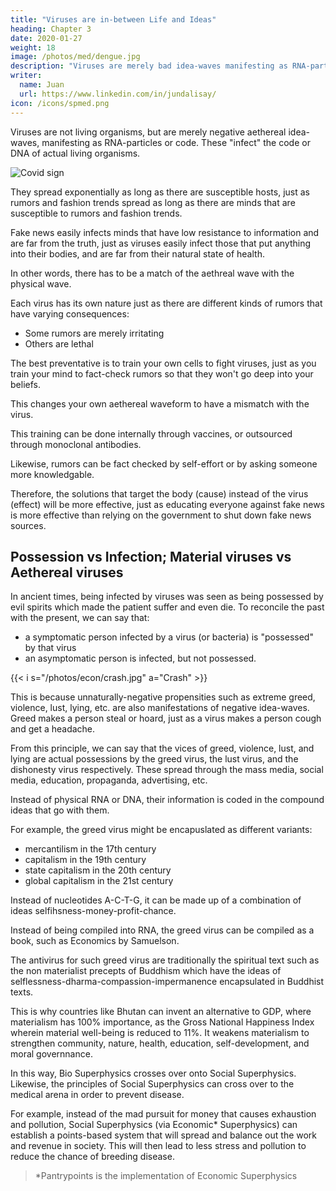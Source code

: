 ```yaml
---
title: "Viruses are in-between Life and Ideas"
heading: Chapter 3
date: 2020-01-27
weight: 18
image: /photos/med/dengue.jpg
description: "Viruses are merely bad idea-waves manifesting as RNA-particles"
writer:
  name: Juan
  url: https://www.linkedin.com/in/jundalisay/
icon: /icons/spmed.png
---
```



Viruses are not living organisms, but are merely negative aethereal idea-waves, manifesting as RNA-particles or code. These "infect" the code or DNA of actual living organisms. <!-- This means that your soul is ultimately also an idea that 'infects' your body. -->

![Covid sign](https://sorasystem.sirv.com/photos/covid.jpg)

They spread exponentially as long as there are susceptible hosts, just as rumors and fashion trends spread as long as there are minds that are susceptible to rumors and fashion trends. 

Fake news easily infects minds that have low resistance to information and are far from the truth, just as viruses easily infect those that put anything into their bodies, and are far from their natural state of health.

In other words, there has to be a match of the aethreal wave with the physical wave.

Each virus has its own nature just as there are different kinds of rumors that have varying consequences:
- Some rumors are merely irritating
- Others are lethal

The best preventative is to train your own cells to fight viruses, just as you train your mind to fact-check rumors so that they won't go deep into your beliefs. 

This changes your own aethereal waveform to have a mismatch with the virus.

This training can be done internally through vaccines, or outsourced through monoclonal antibodies. 

Likewise, rumors can be fact checked by self-effort or by asking someone more knowledgable.  

Therefore, the solutions that target the body (cause) instead of the virus (effect) will be more effective, just as educating everyone against fake news is more effective than relying on the government to shut down fake news sources.

 <!-- or Facebook to filter them out.  -->


## Possession vs Infection; Material viruses vs Aethereal viruses 

In ancient times, being infected by viruses was seen as being possessed by evil spirits which made the patient suffer and even die. To reconcile the past with the present, we can say that:
- a symptomatic person infected by a virus (or bacteria) is "possessed" by that virus
- an asymptomatic person is infected, but not possessed. 

{{< i s="/photos/econ/crash.jpg" a="Crash" >}}


This is because unnaturally-negative propensities such as extreme greed, violence, lust, lying, etc. are also manifestations of  negative idea-waves. Greed makes a person steal or hoard, just as a virus makes a person cough and get a headache. 

From this principle, we can say that the vices of greed, violence, lust, and lying are actual possessions by the greed virus, the lust virus, and the dishonesty virus respectively. These spread through the mass media, social media, education, propaganda, advertising, etc.  

Instead of physical RNA or DNA, their information is coded in the compound ideas that go with them. 

For example, the greed virus might be encapuslated as different variants:
- mercantilism in the 17th century
- capitalism in the 19th century
- state capitalism in the 20th century
- global capitalism in the 21st century

Instead of nucleotides A-C-T-G, it can be made up of a combination of ideas selfihsness-money-profit-chance. 

Instead of being compiled into RNA, the greed virus can be compiled as a book, such as Economics by Samuelson. 

The antivirus for such greed virus are traditionally the spiritual text such as the non materialist precepts of Buddhism which have the ideas of selflessness-dharma-compassion-impermanence encapsulated in Buddhist texts. 

This is why countries like Bhutan can invent an alternative to GDP, where materialism has 100% importance, as the Gross National Happiness Index wherein material well-being is reduced to 11%. It weakens materialism to strengthen community, nature, health, education, self-development, and moral governnance.


<!-- This will lead to more technical ways to reduce the epidemic of greed, violence, lust, and lying that exist in our world today. 

For example, such people can be tested for greed and then be isolated (not jailed) if proven positive. He can then be given regular medication, as public disapproval,  and vaccination, as moral education until he stops being possessed by greed (though he may likely still be infected).  -->


In this way, Bio Superphysics crosses over onto Social Superphysics. Likewise, the principles of Social Superphysics can cross over to the medical arena in order to prevent disease.

For example, instead of the mad pursuit for money that causes exhaustion and pollution, Social Superphysics (via Economic* Superphysics) can establish a points-based system that will spread and balance out the work and revenue in society. This will then lead to less stress and pollution to reduce the chance of breeding disease.    

> *Pantrypoints is the implementation of Economic Superphysics


